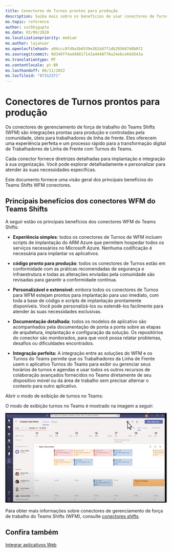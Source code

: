 ```yaml
---
title: Conectores de Turnos prontos para produção
description: Saiba mais sobre os benefícios de usar conectores de Turnos de gerenciamento de Mão de Obra para o Teams, como o conector Kronos-to-Teams Shifts e o conector de Turnos JDA para Teams
ms.topic: reference
author: surbhigupta
ms.date: 03/09/2020
ms.localizationpriority: medium
ms.author: lajanuar
ms.openlocfilehash: a94ccc0fd9a3b6539e362dd7f1db285667d0b8f2
ms.sourcegitcommit: 0d349ff4ad48017143a4440776a24ebce64d543a
ms.translationtype: MT
ms.contentlocale: pt-BR
ms.lasthandoff: 08/11/2022
ms.locfileid: "67312371"
---
```

# <a name="production-ready-shifts-connectors"></a>Conectores de Turnos prontos para produção  

Os conectores de gerenciamento de força de trabalho do Teams Shifts (WFM) são integrações prontas para produção e controladas pela comunidade, úteis para trabalhadores de linha de frente. Eles oferecem uma experiência perfeita e um processo rápido para a transformação digital de Trabalhadores de Linha de Frente com Turnos do Teams.

Cada conector fornece diretrizes detalhadas para implantação e integração à sua organização. Você pode explorar detalhadamente e personalizar para atender às suas necessidades específicas.

Este documento fornece uma visão geral dos principais benefícios do Teams Shifts WFM conectores.

## <a name="key-benefits-of-teams-shifts-wfm-connectors"></a>Principais benefícios dos conectores WFM do Teams Shifts

A seguir estão os principais benefícios dos conectores WFM do Teams Shifts:

* **Experiência simples**: todos os conectores de Turnos de WFM incluem scripts de implantação do ARM Azure que permitem hospedar todos os serviços necessários no Microsoft Azure. Nenhuma codificação é necessária para implantar os aplicativos.

* **código pronto para produção**: todos os conectores de Turnos estão em conformidade com as práticas recomendadas de segurança e infraestrutura e todas as alterações enviadas pela comunidade são revisadas para garantir a conformidade contínua.

* **Personalizável e extensível:** embora todos os conectores de Turnos para WFM estejam prontos para implantação para uso imediato, com toda a base de código e scripts de implantação prontamente disponíveis. Você pode personalizá-los ou estendê-los facilmente para atender às suas necessidades exclusivas.

* **Documentação detalhada:** todos os modelos de aplicativo são acompanhados pela documentação de ponta a ponta sobre as etapas de arquitetura, implantação e configuração da solução. Os repositórios do conector são monitorados, para que você possa relatar problemas, desafios ou dificuldades encontrados.

* **Integração perfeita:** A integração entre as soluções do WFM e os Turnos do Teams permite que os Trabalhadores da Linha de Frente usem o aplicativo Turnos do Teams para exibir ou gerenciar seus horários de turnos e agendas e usar todos os outros recursos de colaboração avançados fornecidos no Teams diretamente de seu dispositivo móvel ou da área de trabalho sem precisar alternar o contexto para outro aplicativo.  

Abrir o modo de exibição de turnos no Teams:

O modo de exibição turnos no Teams é mostrado na imagem a seguir:

![Turnos abertos no Teams](../assets/images/teams-open-shifts-view.png)

Para obter mais informações sobre conectores de gerenciamento de força de trabalho do Teams Shifts (WFM), consulte [conectores shifts](/microsoft-365/frontline/shifts-connectors).

## <a name="see-also"></a>Confira também

[Integrar aplicativos Web](~/samples/integrate-web-apps-overview.md)
